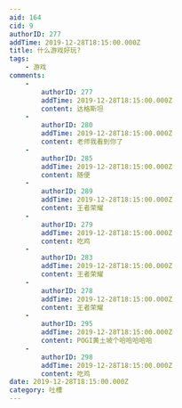 ```yaml
---
aid: 164
cid: 9
authorID: 277
addTime: 2019-12-28T18:15:00.000Z
title: 什么游戏好玩?
tags:
    - 游戏
comments:
    -
        authorID: 277
        addTime: 2019-12-28T18:15:00.000Z
        content: 达格斯坦
    -
        authorID: 280
        addTime: 2019-12-28T18:15:00.000Z
        content: 老师我看到你了
    -
        authorID: 285
        addTime: 2019-12-28T18:15:00.000Z
        content: 随便
    -
        authorID: 289
        addTime: 2019-12-28T18:15:00.000Z
        content: 王者荣耀
    -
        authorID: 279
        addTime: 2019-12-28T18:15:00.000Z
        content: 吃鸡
    -
        authorID: 283
        addTime: 2019-12-28T18:15:00.000Z
        content: 王者荣耀
    -
        authorID: 278
        addTime: 2019-12-28T18:15:00.000Z
        content: 王者荣耀
    -
        authorID: 295
        addTime: 2019-12-28T18:15:00.000Z
        content: POGI黄土坡个哈哈哈哈哈
    -
        authorID: 298
        addTime: 2019-12-28T18:15:00.000Z
        content: 吃鸡
date: 2019-12-28T18:15:00.000Z
category: 吐槽
---
```



